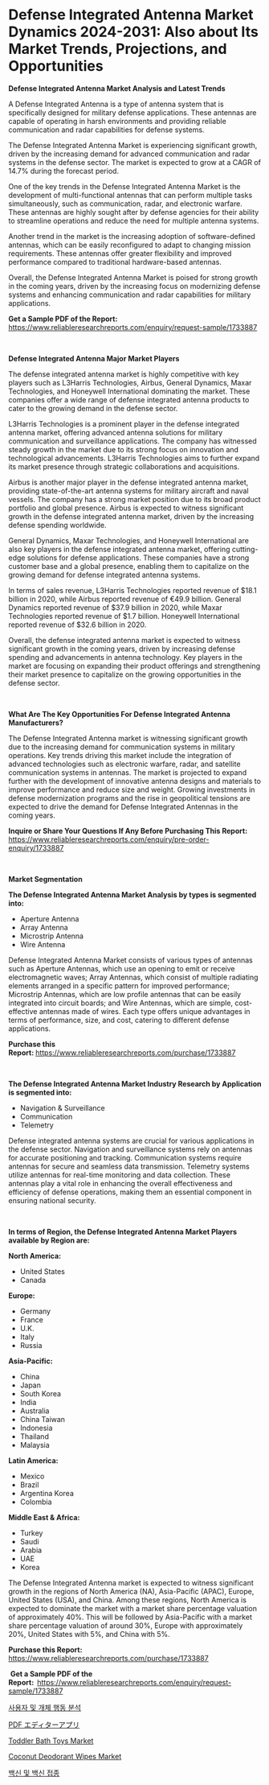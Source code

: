 <p><h1>Defense Integrated Antenna Market Dynamics 2024-2031: Also about Its Market Trends, Projections, and Opportunities</h1></p><p><strong>Defense Integrated Antenna Market Analysis and Latest Trends</strong></p>
<p><p>A Defense Integrated Antenna is a type of antenna system that is specifically designed for military defense applications. These antennas are capable of operating in harsh environments and providing reliable communication and radar capabilities for defense systems.</p><p>The Defense Integrated Antenna Market is experiencing significant growth, driven by the increasing demand for advanced communication and radar systems in the defense sector. The market is expected to grow at a CAGR of 14.7% during the forecast period.</p><p>One of the key trends in the Defense Integrated Antenna Market is the development of multi-functional antennas that can perform multiple tasks simultaneously, such as communication, radar, and electronic warfare. These antennas are highly sought after by defense agencies for their ability to streamline operations and reduce the need for multiple antenna systems.</p><p>Another trend in the market is the increasing adoption of software-defined antennas, which can be easily reconfigured to adapt to changing mission requirements. These antennas offer greater flexibility and improved performance compared to traditional hardware-based antennas.</p><p>Overall, the Defense Integrated Antenna Market is poised for strong growth in the coming years, driven by the increasing focus on modernizing defense systems and enhancing communication and radar capabilities for military applications.</p></p>
<p><strong>Get a Sample PDF of the Report:&nbsp;</strong> <a href="https://www.reliableresearchreports.com/enquiry/request-sample/1733887">https://www.reliableresearchreports.com/enquiry/request-sample/1733887</a></p>
<p>&nbsp;</p>
<p><strong>Defense Integrated Antenna Major Market Players</strong></p>
<p><p>The defense integrated antenna market is highly competitive with key players such as L3Harris Technologies, Airbus, General Dynamics, Maxar Technologies, and Honeywell International dominating the market. These companies offer a wide range of defense integrated antenna products to cater to the growing demand in the defense sector.</p><p>L3Harris Technologies is a prominent player in the defense integrated antenna market, offering advanced antenna solutions for military communication and surveillance applications. The company has witnessed steady growth in the market due to its strong focus on innovation and technological advancements. L3Harris Technologies aims to further expand its market presence through strategic collaborations and acquisitions.</p><p>Airbus is another major player in the defense integrated antenna market, providing state-of-the-art antenna systems for military aircraft and naval vessels. The company has a strong market position due to its broad product portfolio and global presence. Airbus is expected to witness significant growth in the defense integrated antenna market, driven by the increasing defense spending worldwide.</p><p>General Dynamics, Maxar Technologies, and Honeywell International are also key players in the defense integrated antenna market, offering cutting-edge solutions for defense applications. These companies have a strong customer base and a global presence, enabling them to capitalize on the growing demand for defense integrated antenna systems.</p><p>In terms of sales revenue, L3Harris Technologies reported revenue of $18.1 billion in 2020, while Airbus reported revenue of €49.9 billion. General Dynamics reported revenue of $37.9 billion in 2020, while Maxar Technologies reported revenue of $1.7 billion. Honeywell International reported revenue of $32.6 billion in 2020.</p><p>Overall, the defense integrated antenna market is expected to witness significant growth in the coming years, driven by increasing defense spending and advancements in antenna technology. Key players in the market are focusing on expanding their product offerings and strengthening their market presence to capitalize on the growing opportunities in the defense sector.</p></p>
<p>&nbsp;</p>
<p><strong>What Are The Key Opportunities For Defense Integrated Antenna Manufacturers?</strong></p>
<p><p>The Defense Integrated Antenna market is witnessing significant growth due to the increasing demand for communication systems in military operations. Key trends driving this market include the integration of advanced technologies such as electronic warfare, radar, and satellite communication systems in antennas. The market is projected to expand further with the development of innovative antenna designs and materials to improve performance and reduce size and weight. Growing investments in defense modernization programs and the rise in geopolitical tensions are expected to drive the demand for Defense Integrated Antennas in the coming years.</p></p>
<p><strong>Inquire or Share Your Questions If Any Before Purchasing This Report:</strong> <a href="https://www.reliableresearchreports.com/enquiry/pre-order-enquiry/1733887">https://www.reliableresearchreports.com/enquiry/pre-order-enquiry/1733887</a></p>
<p>&nbsp;</p>
<p><strong>Market Segmentation</strong></p>
<p><strong>The Defense Integrated Antenna Market Analysis by types is segmented into:</strong></p>
<p><ul><li>Aperture Antenna</li><li>Array Antenna</li><li>Microstrip Antenna</li><li>Wire Antenna</li></ul></p>
<p><p>Defense Integrated Antenna Market consists of various types of antennas such as Aperture Antennas, which use an opening to emit or receive electromagnetic waves; Array Antennas, which consist of multiple radiating elements arranged in a specific pattern for improved performance; Microstrip Antennas, which are low profile antennas that can be easily integrated into circuit boards; and Wire Antennas, which are simple, cost-effective antennas made of wires. Each type offers unique advantages in terms of performance, size, and cost, catering to different defense applications.</p></p>
<p><strong>Purchase this Report:&nbsp;</strong><a href="https://www.reliableresearchreports.com/purchase/1733887">https://www.reliableresearchreports.com/purchase/1733887</a></p>
<p>&nbsp;</p>
<p><strong>The Defense Integrated Antenna Market Industry Research by Application is segmented into:</strong></p>
<p><ul><li>Navigation & Surveillance</li><li>Communication</li><li>Telemetry</li></ul></p>
<p><p>Defense integrated antenna systems are crucial for various applications in the defense sector. Navigation and surveillance systems rely on antennas for accurate positioning and tracking. Communication systems require antennas for secure and seamless data transmission. Telemetry systems utilize antennas for real-time monitoring and data collection. These antennas play a vital role in enhancing the overall effectiveness and efficiency of defense operations, making them an essential component in ensuring national security.</p></p>
<p>&nbsp;</p>
<p><strong>In terms of Region, the Defense Integrated Antenna Market Players available by Region are:</strong></p>
<p>
    <p> <strong> North America: </strong>
        <ul>
            <li>United States</li>
            <li>Canada</li>
        </ul>
        </p> 
    <p> <strong> Europe: </strong>
        <ul>
            <li>Germany</li>
            <li>France</li>
            <li>U.K.</li>
            <li>Italy</li>
            <li>Russia</li>
        </ul>
        </p> 
    <p> <strong> Asia-Pacific: </strong>
        <ul>
            <li>China</li>
            <li>Japan</li>
            <li>South Korea</li>
            <li>India</li>
            <li>Australia</li>
            <li>China Taiwan</li>
            <li>Indonesia</li>
            <li>Thailand</li>
            <li>Malaysia</li>
        </ul>
        </p> 
    <p> <strong> Latin America: </strong>
        <ul>
            <li>Mexico</li>
            <li>Brazil</li>
            <li>Argentina Korea</li>
            <li>Colombia</li>
        </ul>
        </p> 
    <p> <strong> Middle East & Africa: </strong>
        <ul>
            <li>Turkey</li>
            <li>Saudi</li>
            <li>Arabia</li>
            <li>UAE</li>
            <li>Korea</li>
        </ul>
    </p>
    </p>
<p><p>The Defense Integrated Antenna market is expected to witness significant growth in the regions of North America (NA), Asia-Pacific (APAC), Europe, United States (USA), and China. Among these regions, North America is expected to dominate the market with a market share percentage valuation of approximately 40%. This will be followed by Asia-Pacific with a market share percentage valuation of around 30%, Europe with approximately 20%, United States with 5%, and China with 5%.</p></p>
<p><strong>Purchase this Report: </strong><a href="https://www.reliableresearchreports.com/purchase/1733887">https://www.reliableresearchreports.com/purchase/1733887</a></p>
<p>&nbsp;<strong>Get a Sample PDF of the Report:&nbsp;&nbsp;</strong><a href="https://www.reliableresearchreports.com/enquiry/request-sample/1733887">https://www.reliableresearchreports.com/enquiry/request-sample/1733887</a></p>
<p><strong></strong></p>
<p><p><a href="https://github.com/Elenrrera7685/Market-Research-Report-List-1/blob/main/49522228873.md">사용자 및 개체 행동 분석</a></p><p><a href="https://github.com/ReyesKohler20231/Market-Research-Report-List-1/blob/main/94496399595.md">PDF エディターアプリ</a></p><p><a href="https://github.com/okotobwrhuteie/Market-Research-Report-List-1/blob/main/toddler-bath-toys-market.md">Toddler Bath Toys Market</a></p><p><a href="https://github.com/ashepherd82/Market-Research-Report-List-3/blob/main/coconut-deodorant-wipes-market.md">Coconut Deodorant Wipes Market</a></p><p><a href="https://github.com/sammyUltyylrich9067856/Market-Research-Report-List-1/blob/main/74441318874.md">백신 및 백신 접종</a></p></p>